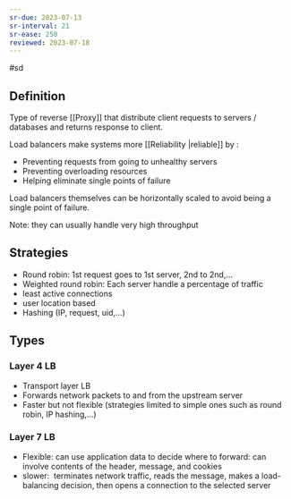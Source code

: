 ```yaml
---
sr-due: 2023-07-13
sr-interval: 21
sr-ease: 250
reviewed: 2023-07-18
---
```


#sd

## Definition

Type of reverse [[Proxy]] that distribute client requests to servers / databases and returns response to client.

Load balancers make systems more [[Reliability |reliable]] by :

- Preventing requests from going to unhealthy servers
- Preventing overloading resources
- Helping eliminate single points of failure

Load balancers themselves can be horizontally scaled to avoid being a single point of failure.

Note: they can usually handle very high throughput

## Strategies

- Round robin: 1st request goes to 1st server, 2nd to 2nd,...
- Weighted round robin: Each server handle a percentage of traffic
- least active connections
- user location based
- Hashing (IP, request, uid,...)

## Types

### Layer 4 LB

- Transport layer LB
- Forwards network packets to and from the upstream server
- Faster but not flexible (strategies limited to simple ones such as round robin, IP hashing,...)

### Layer 7 LB

- Flexible: can use application data to decide where to forward: can involve contents of the header, message, and cookies
- slower:  terminates network traffic, reads the message, makes a load-balancing decision, then opens a connection to the selected server
